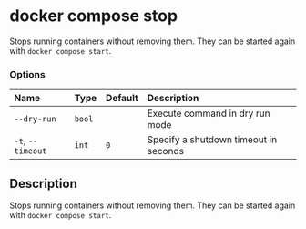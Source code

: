 # docker compose stop

<!---MARKER_GEN_START-->
Stops running containers without removing them. They can be started again with `docker compose start`.

### Options

| Name              | Type   | Default | Description                           |
|:------------------|:-------|:--------|:--------------------------------------|
| `--dry-run`       | `bool` |         | Execute command in dry run mode       |
| `-t`, `--timeout` | `int`  | `0`     | Specify a shutdown timeout in seconds |

<!---MARKER_GEN_END-->

## Description

Stops running containers without removing them. They can be started again with `docker compose start`.

